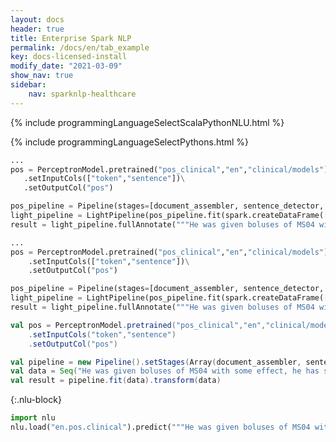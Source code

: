 ```yaml
---
layout: docs
header: true
title: Enterprise Spark NLP
permalink: /docs/en/tab_example
key: docs-licensed-install
modify_date: "2021-03-09"
show_nav: true
sidebar:
    nav: sparknlp-healthcare
---
```


<div class="h3-box" markdown="1">

<div class="tabs-box tabs-new" markdown="1">

{% include programmingLanguageSelectScalaPythonNLU.html %}

<div class="highlighter-rouge language-python" markdown="1">
{% include programmingLanguageSelectPythons.html %}

<div class="python-inner python-spark-nlp-jsl" markdown="1">

 ```python
...
pos = PerceptronModel.pretrained("pos_clinical","en","clinical/models")\
	.setInputCols(["token","sentence"])\
	.setOutputCol("pos")

pos_pipeline = Pipeline(stages=[document_assembler, sentence_detector, tokenizer, pos])
light_pipeline = LightPipeline(pos_pipeline.fit(spark.createDataFrame([[""]]).toDF("text")))
result = light_pipeline.fullAnnotate("""He was given boluses of MS04 with some effect, he has since been placed on a PCA - he take 80mg of oxycontin at home, his PCA dose is ~ 2 the morphine dose of the oxycontin, he has also received ativan for anxiety.""")
```

</div>
<div class="python-inner python-johnsnowlabs" markdown="1">

```python
...
pos = PerceptronModel.pretrained("pos_clinical","en","clinical/models")\
    .setInputCols(["token","sentence"])\
    .setOutputCol("pos")

pos_pipeline = Pipeline(stages=[document_assembler, sentence_detector, tokenizer, pos])
light_pipeline = LightPipeline(pos_pipeline.fit(spark.createDataFrame([[""]]).toDF("text")))
result = light_pipeline.fullAnnotate("""He was given boluses of MS04 with some effect, he has since been placed on a PCA - he take 80mg of oxycontin at home, his PCA dose is ~ 2 the morphine dose of the oxycontin, he has also received ativan for anxiety.""")
```

</div>
</div>

```scala
val pos = PerceptronModel.pretrained("pos_clinical","en","clinical/models")
	.setInputCols("token","sentence")
	.setOutputCol("pos")

val pipeline = new Pipeline().setStages(Array(document_assembler, sentence_detector, tokenizer, pos))
val data = Seq("He was given boluses of MS04 with some effect, he has since been placed on a PCA - he take 80mg of oxycontin at home, his PCA dose is ~ 2 the morphine dose of the oxycontin, he has also received ativan for anxiety.").toDF("text")
val result = pipeline.fit(data).transform(data)
```

{:.nlu-block}
```python
import nlu
nlu.load("en.pos.clinical").predict("""He was given boluses of MS04 with some effect, he has since been placed on a PCA - he take 80mg of oxycontin at home, his PCA dose is ~ 2 the morphine dose of the oxycontin, he has also received ativan for anxiety.""")
```

</div>
